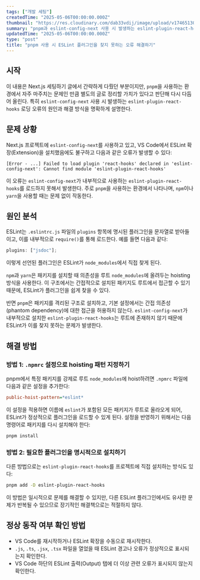 ```yaml
---
tags: ["개발 세팅"]
createdTime: "2025-05-06T00:00:00.000Z"
thumbnail: "https://res.cloudinary.com/dab33vdij/image/upload/v1746513050/IMG_0487_ttews9.png"
summary: "pnpm과 eslint-config-next 사용 시 발생하는 eslint-plugin-react-hooks 로딩 오류의 원인과 해결 방식을 명확하게 설명한다."
updatedTime: "2025-05-06T00:00:00.000Z"
type: "post"
title: "pnpm 사용 시 ESLint 플러그인을 찾지 못하는 오류 해결하기"
---
```


## 시작

이 내용은 Next.js 세팅하기 글에서 간략하게 다뤘던 부분이지만, `pnpm`을 사용하는 환경에서 자주 마주치는 문제인 만큼 별도의 글로 정리할 가치가 있다고 판단해 다시 다듬어 올린다. 특히 `eslint-config-next` 사용 시 발생하는 `eslint-plugin-react-hooks` 로딩 오류의 원인과 해결 방식을 명확하게 설명한다.

## 문제 상황

Next.js 프로젝트에 `eslint-config-next`를 사용하고 있고, VS Code에서 ESLint 확장(Extension)을 설치했음에도 불구하고 다음과 같은 오류가 발생할 수 있다:

```
[Error - ...] Failed to load plugin 'react-hooks' declared in 'eslint-config-next': Cannot find module 'eslint-plugin-react-hooks'
```

이 오류는 `eslint-config-next`가 내부적으로 사용하는 `eslint-plugin-react-hooks`를 로드하지 못해서 발생한다. 주로 `pnpm`을 사용하는 환경에서 나타나며, `npm`이나 `yarn`을 사용할 때는 문제 없이 작동한다.

## 원인 분석

ESLint는 `.eslintrc.js` 파일의 `plugins` 항목에 명시된 플러그인을 문자열로 받아들이고, 이를 내부적으로 `require()`를 통해 로드한다. 예를 들면 다음과 같다:

```js
plugins: ["jsdoc"];
```

이렇게 선언된 플러그인은 ESLint가 `node_modules`에서 직접 찾게 된다.

`npm`과 `yarn`은 패키지를 설치할 때 의존성을 루트 `node_modules`에 올려두는 hoisting 방식을 사용한다. 이 구조에서는 간접적으로 설치된 패키지도 루트에서 접근할 수 있기 때문에, ESLint가 플러그인을 쉽게 찾을 수 있다.

반면 `pnpm`은 패키지를 격리된 구조로 설치하고, 기본 설정에서는 간접 의존성(phantom dependency)에 대한 접근을 허용하지 않는다. `eslint-config-next`가 내부적으로 설치한 `eslint-plugin-react-hooks`는 루트에 존재하지 않기 때문에 ESLint가 이를 찾지 못하는 문제가 발생한다.

## 해결 방법

### 방법 1: `.npmrc` 설정으로 hoisting 패턴 지정하기

pnpm에서 특정 패키지를 강제로 루트 `node_modules`에 hoist하려면 `.npmrc` 파일에 다음과 같은 설정을 추가한다:

```ini
public-hoist-pattern=*eslint*
```

이 설정을 적용하면 이름에 `eslint`가 포함된 모든 패키지가 루트로 올라오게 되어, ESLint가 정상적으로 플러그인을 로드할 수 있게 된다. 설정을 반영하기 위해서는 다음 명령어로 패키지를 다시 설치해야 한다:

```bash
pnpm install
```

### 방법 2: 필요한 플러그인을 명시적으로 설치하기

다른 방법으로는 `eslint-plugin-react-hooks`를 프로젝트에 직접 설치하는 방식도 있다:

```bash
pnpm add -D eslint-plugin-react-hooks
```

이 방법은 일시적으로 문제를 해결할 수 있지만, 다른 ESLint 플러그인에서도 유사한 문제가 반복될 수 있으므로 장기적인 해결책으로는 적절하지 않다.

## 정상 동작 여부 확인 방법

- VS Code를 재시작하거나 ESLint 확장을 수동으로 재시작한다.
- `.js`, `.ts`, `.jsx`, `.tsx` 파일을 열었을 때 ESLint 경고나 오류가 정상적으로 표시되는지 확인한다.
- VS Code 하단의 ESLint 출력(Output) 탭에 더 이상 관련 오류가 표시되지 않는지 확인한다.
